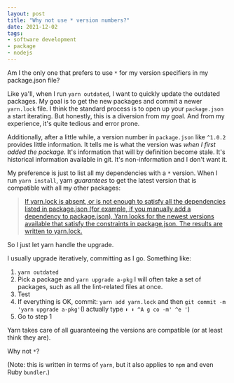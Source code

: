 ```yaml
---
layout: post
title: "Why not use * version numbers?"
date: 2021-12-02
tags:
- software development
- package
- nodejs
---
```

Am I the only one that prefers to use `*` for my version specifiers in my package.json file? 

Like ya'll, when I run `yarn outdated`, I want to quickly update the outdated packages. My goal is to get the new packages and commit a newer `yarn.lock` file. I think the standard process  is to open up your `package.json` a start iterating. But honestly, this is a diversion from my goal. And from my experience, it's quite tedious and error prone.

Additionally, after a little while, a version number in `package.json` like `^1.0.2` provides little information. It tells me is what the version was _when I first added the package._ It's information that will by definition become stale. It's historical information available in git. It's non-information and I don't want it.

My preference is just to list all my dependencies with a `*` version. When I run `yarn install`, yarn _guarantees_ to get the latest version that is compatible with all my other packages:

> [If yarn.lock is absent, or is not enough to satisfy all the dependencies listed in package.json (for example, if you manually add a dependency to package.json), Yarn looks for the newest versions available that satisfy the constraints in package.json. The results are written to yarn.lock.](https://classic.yarnpkg.com/en/docs/cli/install)

So I just let yarn handle the upgrade. 

I usually upgrade iteratively, committing as I go. Something like:

1. `yarn outdated`
2. Pick a package and `yarn upgrade a-pkg` I will often take a set of packages, such as all the lint-related files at once.
3. Test
4. If everything is OK, commit: `yarn add yarn.lock` and then `git commit -m 'yarn upgrade a-pkg'`(I actually type `⬆️ ⬆️ ^A g co -m' ^e '`)
5. Go to step 1

Yarn takes care of all guaranteeing the versions are compatible (or at least think they are). 

Why not `*`?

(Note: this is written in terms of `yarn`, but it also applies to `npm` and even Ruby `bundler`.)